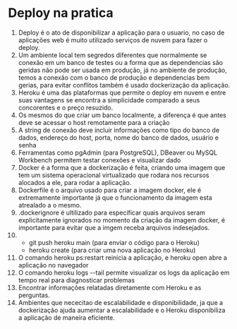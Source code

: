 # Deploy na pratica

1. Deploy é o ato de disponibilizar a aplicação para o usuario, no caso de aplicações web é muito utilizado  serviços de nuvem para fazer o deploy.
2. Um ambiente local tem segredos diferentes que normalmente se conexão em um banco de testes ou a forma que as dependencias são geridas não pode ser usada em produção, já no ambiente de produção, temos a conexão com o banco de produção e dependencias bem gerias, para evitar conflitos também é usado dockerização da aplicação.
3. Heroku é uma das plataformas que permite o deploy em nuvem e entre suas vantagens se encontra a simplicidade comparado a seus concorentes e o preço resuzido.
4. Os mesmos do que criar um banco localmente, a diferença é que antes deve se acessar o host remotamente para a criação
5. A string de conexão deve incluir informações como tipo do banco de dados, endereço do
host, porta, nome do banco de dados, usuário e senha
6. Ferramentas como pgAdmin (para PostgreSQL), DBeaver ou MySQL Workbench
permitem testar conexões e visualizar dado
7. Docker é a forma que a dockerização é feita, criando uma imagem que tem um sistema operacional virtualizado que rodara nos recursos alocados a ele, para rodar a aplicação.
8. Dockerfile é o arquivo usado para criar a imagem docker, ele é extremamente importante já que o funcionamento da imagem esta atrealado a o mesmo.
9. .dockerignore é ultilizado para especificar quais arquivos seram explicitamente ignorados no momento da criação da imagem docker, é importante para evitar que a imgem receba arquivos indesejados.
10. 
    -  git push heroku main (para enviar o código para o Heroku)  
    - heroku create (para criar uma nova aplicação no Heroku)
11. O comando heroku ps:restart reinicia a aplicação, e heroku open abre a aplicação no
navegador
12. O comando heroku logs --tail permite visualizar os logs da aplicação em tempo real
para diagnosticar problemas
13. Encontrar informações relatadas diretamente com Heroku e as perguntas.
14. Ambientes que nececitao de escalabilidade e disponibilidade, ja que a dockerização ajuda aumentar a escalabilidade e o Heroku disponibiliza a aplicação de maneira eficiente.  